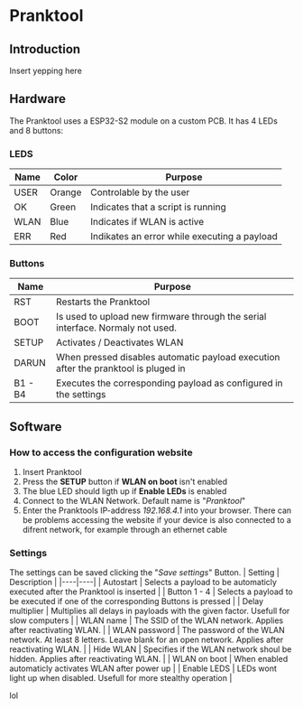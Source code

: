 # Pranktool
## Introduction
Insert yepping here

## Hardware
The Pranktool uses a ESP32-S2 module on a custom PCB.
It has 4 LEDs and 8 buttons:

### LEDS
| Name | Color | Purpose |
|----|----|----|
| USER | Orange | Controlable by the user |
| OK | Green | Indicates that a script is running
| WLAN | Blue | Indicates if WLAN is active|
| ERR | Red | Indikates an error while executing a payload |

### Buttons
| Name | Purpose |
|----|----|
| RST | Restarts the Pranktool |
| BOOT | Is used to upload new firmware through the serial interface. Normaly not used. |
| SETUP | Activates / Deactivates WLAN |
| DARUN | When pressed disables automatic payload execution after the pranktool is pluged in |
| B1 - B4 | Executes the corresponding payload as configured in the settings |

## Software
### How to access the configuration website
1. Insert Pranktool
2. Press the **SETUP** button if **WLAN on boot** isn't enabled
3. The blue LED should ligth up if **Enable LEDs** is enabled
4. Connect to the WLAN Network. Default name is "*Pranktool*"
5. Enter the Pranktools IP-address *192.168.4.1* into your browser. There can be problems accessing the website if your device is also connected to a difrent network, for example through an ethernet cable

### Settings
The settings can be saved clicking the "*Save settings*" Button.
| Setting | Description |
|----|----|
| Autostart | Selects a payload to be automaticly executed after the Pranktool is inserted |
| Button 1 - 4 | Selects a payload to be executed if one of the corresponding Buttons is pressed |
| Delay multiplier | Multiplies all delays in payloads with the given factor. Usefull for slow computers |
| WLAN name | The SSID of the WLAN network. Applies after reactivating WLAN. |
| WLAN password | The password of the WLAN network. At least 8 letters. Leave blank for an open network. Applies after reactivating WLAN. |
| Hide WLAN | Specifies if the WLAN network shoul be hidden. Applies after reactivating WLAN. |
| WLAN on boot | When enabled automaticly activates WLAN after power up |
| Enable LEDS | LEDs wont light up when disabled. Usefull for more stealthy operation |

lol